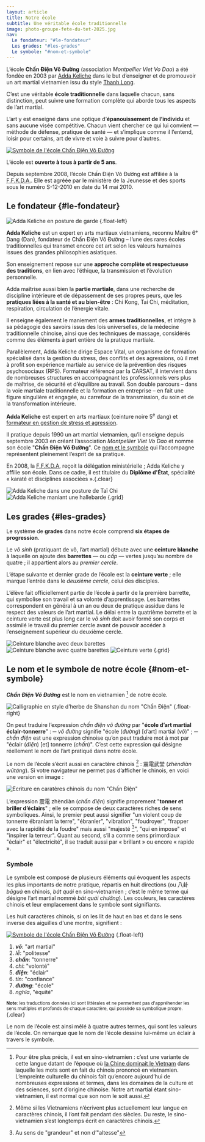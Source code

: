 ```yaml
---
layout: article
title: Notre école
subtitle: Une véritable école traditionnelle
image: photo-groupe-fete-du-tet-2025.jpg
nav:
  Le fondateur: "#le-fondateur"
  Les grades: "#les-grades"
  Le symbole: "#nom-et-symbole"
---
```


L’école **Chấn Điện Võ Đường** (association _Montpellier Viet Vo Dao_) a été
fondée en 2003 par [Adda Keliche](#le-fondateur) dans le but d’enseigner et de
promouvoir un art martial vietnamien issu du style [Thanh Long](./todo).

C’est une véritable **école traditionnelle** dans laquelle chacun, sans
distinction, peut suivre une formation complète qui aborde tous les aspects de
l’art martial.

L’art y est enseigné dans une optique d’**épanouissement de l’individu** et sans
aucune visée compétitive. Chacun vient chercher ce qui lui convient — méthode de
défense, pratique de santé — et s’implique comme il l’entend, loisir pour
certains, art de vivre et voie à suivre pour d’autres.

[![Symbole de l'école Chấn Điện Võ Đường](/images/chandienbordnoir.jpg "Le symbole de notre école")](#nom-et-symbole)

L’école est **ouverte à tous à partir de 5 ans**.

Depuis septembre 2008, l’école Chấn Điện Võ Đường est affiliée à la
<abbr title="Fédération française de karaté et disciplines associées">F.F.K.D.A.</abbr>.
Elle est agréée par le ministère de la Jeunesse et des sports sous le numéro
S-12-2010 en date du 14 mai 2010.

## Le fondateur {#le-fondateur}

![Adda Keliche en posture de garde](adda.jpg "Adda Keliche") {.float-left}

**Adda Keliche** est un expert en arts martiaux vietnamiens, reconnu Maître 6ᵉ
Dang (Dan), fondateur de Chấn Điện Võ Đường – l’une des rares écoles
traditionnelles qui transmet encore cet art selon les valeurs humaines issues
des grandes philosophies asiatiques.

Son enseignement repose sur une **approche complète et respectueuse des
traditions**, en lien avec l’éthique, la transmission et l’évolution
personnelle.

Adda maîtrise aussi bien la **partie martiale**, dans une recherche de
discipline intérieure et de dépassement de ses propres peurs, que les
**pratiques liées à la santé et au bien-être** : Chi Kong, Tai Chi, méditation,
respiration, circulation de l’énergie vitale.

Il enseigne également le maniement des **armes traditionnelles**, et intègre à
sa pédagogie des savoirs issus des lois universelles, de la médecine
traditionnelle chinoise, ainsi que des techniques de massage, considérés comme
des éléments à part entière de la pratique martiale.

Parallèlement, Adda Keliche dirige Espace Vital, un organisme de formation
spécialisé dans la gestion du stress, des conflits et des agressions, où il met
à profit son expérience martiale au service de la prévention des risques
psychosociaux (RPS). Formateur référencé par la CARSAT, il intervient dans de
nombreuses structures en accompagnant les professionnels vers plus de maîtrise,
de sécurité et d’équilibre au travail. Son double parcours – dans la voie
martiale traditionnelle et la formation en entreprise – en fait une figure
singulière et engagée, au carrefour de la transmission, du soin et de la
transformation intérieure.

**Adda Keliche** est expert en arts martiaux (ceinture noire 5<sup>e</sup> dang)
et [formateur en gestion de stress et agression](/pro).

Il pratique depuis 1990 un art martial vietnamien, qu’il enseigne depuis
septembre 2003 en créant l’association _Montpellier Viet Vo Dao_ et nomme son
école "**Chấn Điện Võ Đường**". Ce [nom et le symbole](#nom-et-symbole) qui
l’accompagne représentent pleinement l’esprit de sa pratique.

En 2008, la
<abbr title="Fédération française de karaté et disciplines associées">F.F.K.D.A.</abbr>
reçoit la délégation ministérielle ; Adda Keliche y affilie son école. Dans ce
cadre, il est titulaire du **Diplôme d'&Eacute;tat**, spécialité « karaté et
disciplines associées ».{.clear}

![Adda Keliche dans une posture de Taï Chi](adda2.jpg)
![Adda Keliche maniant une hallebarde](adda3.jpg) {.grid}

## Les grades {#les-grades}

Le système de **grades** dans notre école comprend **six étapes de
progression**.

Le _võ sinh_ (pratiquant de võ, l’art martial) débute avec une **ceinture
blanche** à laquelle on ajoute des **barrettes** — ou _cấp_ — vertes jusqu’au
nombre de quatre ; il appartient alors au _premier cercle_.

L’étape suivante et dernier grade de l’école est la **ceinture verte** ; elle
marque l’entrée dans le _deuxième cercle_, celui des disciples.

L’élève fait officiellement partie de l’école à partir de la première barrette,
qui symbolise son travail et sa volonté d’apprentissage. Les barrettes
correspondent en général à un an ou deux de pratique assidue dans le respect des
valeurs de l’art martial. Le délai entre la quatrième barrette et la ceinture
verte est plus long car le _võ sinh_ doit avoir formé son corps et assimilé le
travail du premier cercle avant de pouvoir accéder à l’enseignement supérieur du
deuxième cercle.

![Ceinture blanche avec deux barettes](ceinture2cap.jpg)
![Ceinture blanche avec quatre barettes](ceinture4cap.jpg)
![Ceinture verte](ceintureverte.jpg) {.grid}

## Le nom et le symbole de notre école {#nom-et-symbole}

**_Chấn Điện Võ Đường_** est le nom en vietnamien [^1] de notre école.

![Calligraphie en style d’herbe de Shanshan du nom "Chấn Điện"](chan-dien-shanshan.png "Chấn Điện<br>Calligraphie en style d’herbe de Shanshan")
{.float-right}

On peut traduire l’expression _chấn điện võ đường_ par "**école d’art martial
éclair-tonnerre**" : ─ _võ đường_ signifie "école (_đường_) [d’art] martial
(_võ_)" ; ─ _chấn điện_ est une expression chinoise qu’on peut traduire mot à
mot par "éclair (_điện_) [et] tonnerre (_chấn_)". C’est cette expression qui
désigne réellement le nom de l’art pratiqué dans notre école.

Le nom de l’école s’écrit aussi en caractère chinois [^2] : 震電武堂 (_zhèndiàn
wǔtáng_). Si votre navigateur ne permet pas d’afficher le chinois, en voici une
version en image :

![Ecriture en caratères chinois du nom "Chấn Điện"](zhendian.png)

L’expression 震電 zhèndiàn (_chấn điện_) signifie proprement "**tonner et
briller d’éclairs**" ; elle se compose de deux caractères riches de sens
symboliques. Ainsi, le premier peut aussi signifier "un violent coup de tonnerre
ébranlant la terre", "ébranler", "vibration", "foudroyer", "frapper avec la
rapidité de la foudre" mais aussi "majesté [^3]", "qui en impose" et "inspirer
la terreur". Quant au second, s’il a comme sens primordiaux "éclair" et
"électricité", il se traduit aussi par « brillant » ou encore « rapide ».

[^1]:
    Pour être plus précis, il est en sino-vietnamien : c’est une variante de
    cette langue datant de l’époque où [la Chine dominait le Vietnam](TODO) dans
    laquelle les mots sont en fait du chinois prononcé en vietnamien.
    L’empreinte culturelle du chinois fait qu’encore aujourd’hui de nombreuses
    expressions et termes, dans les domaines de la culture et des sciences, sont
    d’origine chinoise. Notre art martial étant sino-vietnamien, il est normal
    que son nom le soit aussi.

[^2]:
    Même si les Vietnamiens n’écrivent plus actuellement leur langue en
    caractères chinois, il l’ont fait pendant des siècles. Du reste, le
    sino-vietnamien s’est longtemps écrit en caractères chinois.

[^3]: Au sens de "grandeur" et non d’"altesse"

### Symbole

Le symbole est composé de plusieurs éléments qui évoquent les aspects les plus
importants de notre pratique, répartis en huit directions (ou 八卦 _bāguà_ en
chinois, _bát quái_ en sino-vietnamien ; c’est le même terme qui désigne l’art
martial nommé _bát quái chưởng_). Les couleurs, les caractères chinois et leur
emplacement dans le symbole sont signifiants.

Les huit caractères chinois, si on les lit de haut en bas et dans le sens
inverse des aiguilles d'une montre, signifient :

[![Symbole de l'école Chấn Điện Võ Đường](/images/chandienbordnoir.jpg)](nom-et-symbole)
{.float-left}

1. **_võ_**: "art martial"
2. _lễ_: "politesse"
3. **_chấn_**: "tonnerre"
4. _chí_: "volonté"
5. **_điện_**: "éclair"
6. _tín_: "confiance"
7. **_đường_**: "école"
8. _nghĩa_, "équité"

<small><strong>Note</strong>: les traductions données ici sont littérales et ne
permettent pas d'appréhender les sens multiples et profonds de chaque caractère,
qui possède sa symbolique propre.</small>{.clear}

Le nom de l’école est ainsi mêlé à quatre autres termes, qui sont les valeurs de
l’école. On remarque que le nom de l’école dessine lui-même un éclair à travers
le symbole.
